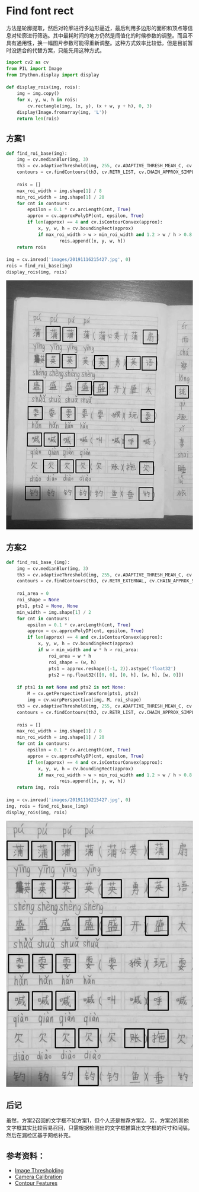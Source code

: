 # Find font rect
方法是轮廓提取，然后对轮廓进行多边形逼近，最后利用多边形的面积和顶点等信息对轮廓进行筛选。其中最耗时间的地方仍然是阈值化的时候参数的调整。而且不具有通用性，换一幅图片参数可能得重新调整。这种方式效率比较低，但是目前暂时没适合的代替方案，只能先用这种方式。
```python
import cv2 as cv
from PIL import Image
from IPython.display import display

def display_rois(img, rois):
    img = img.copy()
    for x, y, w, h in rois:
        cv.rectangle(img, (x, y), (x + w, y + h), 0, 3)
    display(Image.fromarray(img, 'L'))
    return len(rois)
```

## 方案1
```python
def find_roi_base(img):
    img = cv.medianBlur(img, 3)
    th3 = cv.adaptiveThreshold(img, 255, cv.ADAPTIVE_THRESH_MEAN_C, cv.THRESH_BINARY_INV, 11, 2)
    contours = cv.findContours(th3, cv.RETR_LIST, cv.CHAIN_APPROX_SIMPLE)[0]

    rois = []
    max_roi_width = img.shape[1] / 8
    min_roi_width = img.shape[1] / 20
    for cnt in contours:
        epsilon = 0.1 * cv.arcLength(cnt, True)
        approx = cv.approxPolyDP(cnt, epsilon, True)
        if len(approx) == 4 and cv.isContourConvex(approx):
            x, y, w, h = cv.boundingRect(approx)
            if max_roi_width > w > min_roi_width and 1.2 > w / h > 0.8:
                    rois.append([x, y, w, h])
    return rois

img = cv.imread('images/20191116215427.jpg', 0)
rois = find_roi_base(img)
display_rois(img, rois)
```
![Alt text](Find_font_rect.md.01.png)

## 方案2
```python
def find_roi_base_(img):
    img = cv.medianBlur(img, 3)
    th3 = cv.adaptiveThreshold(img, 255, cv.ADAPTIVE_THRESH_MEAN_C, cv.THRESH_BINARY_INV, 11, 2)
    contours = cv.findContours(th3, cv.RETR_EXTERNAL, cv.CHAIN_APPROX_SIMPLE)[0]

    roi_area = 0
    roi_shape = None
    pts1, pts2 = None, None
    min_width = img.shape[1] / 2
    for cnt in contours:
        epsilon = 0.1 * cv.arcLength(cnt, True)
        approx = cv.approxPolyDP(cnt, epsilon, True)
        if len(approx) == 4 and cv.isContourConvex(approx):
            x, y, w, h = cv.boundingRect(approx)
            if w > min_width and w * h > roi_area:
                roi_area = w * h
                roi_shape = (w, h)
                pts1 = approx.reshape((-1, 2)).astype('float32')
                pts2 = np.float32([[0, 0], [0, h], [w, h], [w, 0]])

    if pts1 is not None and pts2 is not None:
        M = cv.getPerspectiveTransform(pts1, pts2)
        img = cv.warpPerspective(img, M, roi_shape)
    th3 = cv.adaptiveThreshold(img, 255, cv.ADAPTIVE_THRESH_MEAN_C, cv.THRESH_BINARY_INV, 11, 2)
    contours = cv.findContours(th3, cv.RETR_LIST, cv.CHAIN_APPROX_SIMPLE)[0]

    rois = []
    max_roi_width = img.shape[1] / 8
    min_roi_width = img.shape[1] / 20
    for cnt in contours:
        epsilon = 0.1 * cv.arcLength(cnt, True)
        approx = cv.approxPolyDP(cnt, epsilon, True)
        if len(approx) == 4 and cv.isContourConvex(approx):
            x, y, w, h = cv.boundingRect(approx)
            if max_roi_width > w > min_roi_width and 1.2 > w / h > 0.8:
                    rois.append([x, y, w, h])
    return img, rois

img = cv.imread('images/20191116215427.jpg', 0)
img, rois = find_roi_base_(img)
display_rois(img, rois)
```
![Alt text](Find_font_rect.md.02.png)

## 后记
虽然，方案2召回的文字框不如方案1，但个人还是推荐方案2。另，方案2的其他文字框其实比较容易召回，只需根据检测出的文字框推算出文字框的尺寸和间隔，然后在漏检区基于网格补充。

## 参考资料：
- [Image Thresholding](https://opencv-python-tutroals.readthedocs.io/en/latest/py_tutorials/py_imgproc/py_thresholding/py_thresholding.html)
- [Camera Calibration](https://opencv-python-tutroals.readthedocs.io/en/latest/py_tutorials/py_calib3d/py_calibration/py_calibration.html#calibration)
- [Contour Features](https://opencv-python-tutroals.readthedocs.io/en/latest/py_tutorials/py_imgproc/py_contours/py_contour_features/py_contour_features.html)